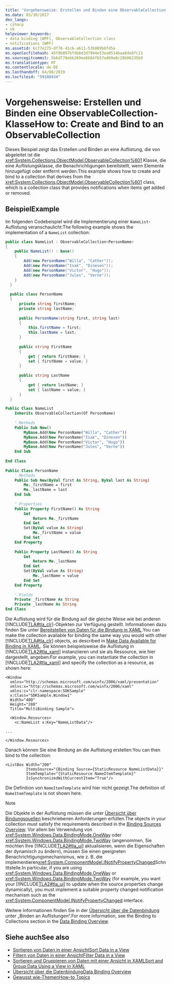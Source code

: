 ```yaml
---
title: 'Vorgehensweise: Erstellen und Binden eine ObservableCollection-Klasse'
ms.date: 03/30/2017
dev_langs:
- csharp
- vb
helpviewer_keywords:
- data binding [WPF], ObservableCollection class
- notifications [WPF]
ms.assetid: 6cf7e275-df76-41c6-a611-53b889b8fd5a
ms.openlocfilehash: 45f8b097bfdb8d3d7994e53ea05146aa6de0fc21
ms.sourcegitcommit: 5b6d778ebb269ee6684fb57ad69a8c28b06235b9
ms.translationtype: MT
ms.contentlocale: de-DE
ms.lasthandoff: 04/08/2019
ms.locfileid: "59188434"
---
```

# <a name="how-to-create-and-bind-to-an-observablecollection"></a><span data-ttu-id="f5ce9-102">Vorgehensweise: Erstellen und Binden eine ObservableCollection-Klasse</span><span class="sxs-lookup"><span data-stu-id="f5ce9-102">How to: Create and Bind to an ObservableCollection</span></span>
<span data-ttu-id="f5ce9-103">Dieses Beispiel zeigt das Erstellen und Binden an eine Auflistung, die von abgeleitet ist die <xref:System.Collections.ObjectModel.ObservableCollection%601> Klasse, die eine Auflistungsklasse, die Benachrichtigungen bereitstellt, wenn Elemente hinzugefügt oder entfernt werden.</span><span class="sxs-lookup"><span data-stu-id="f5ce9-103">This example shows how to create and bind to a collection that derives from the <xref:System.Collections.ObjectModel.ObservableCollection%601> class, which is a collection class that provides notifications when items get added or removed.</span></span>  
  
## <a name="example"></a><span data-ttu-id="f5ce9-104">Beispiel</span><span class="sxs-lookup"><span data-stu-id="f5ce9-104">Example</span></span>  
 <span data-ttu-id="f5ce9-105">Im folgenden Codebeispiel wird die Implementierung einer `NameList`-Auflistung veranschaulicht:</span><span class="sxs-lookup"><span data-stu-id="f5ce9-105">The following example shows the implementation of a `NameList` collection:</span></span>  
  
```csharp  
public class NameList : ObservableCollection<PersonName>  
{  
    public NameList() : base()  
    {  
        Add(new PersonName("Willa", "Cather"));  
        Add(new PersonName("Isak", "Dinesen"));  
        Add(new PersonName("Victor", "Hugo"));  
        Add(new PersonName("Jules", "Verne"));  
    }  
  }  
  
  public class PersonName  
  {  
      private string firstName;  
      private string lastName;  
  
      public PersonName(string first, string last)  
      {  
          this.firstName = first;  
          this.lastName = last;  
      }  
  
      public string FirstName  
      {  
          get { return firstName; }  
          set { firstName = value; }  
      }  
  
      public string LastName  
      {  
          get { return lastName; }  
          set { lastName = value; }  
      }  
  }  
```  
  
```vb  
Public Class NameList  
    Inherits ObservableCollection(Of PersonName)  
  
    ' Methods  
    Public Sub New()  
        MyBase.Add(New PersonName("Willa", "Cather"))  
        MyBase.Add(New PersonName("Isak", "Dinesen"))  
        MyBase.Add(New PersonName("Victor", "Hugo"))  
        MyBase.Add(New PersonName("Jules", "Verne"))  
    End Sub  
  
End Class  
  
Public Class PersonName  
    ' Methods  
    Public Sub New(ByVal first As String, ByVal last As String)  
        Me._firstName = first  
        Me._lastName = last  
    End Sub  
  
    ' Properties  
    Public Property FirstName() As String  
        Get  
            Return Me._firstName  
        End Get  
        Set(ByVal value As String)  
            Me._firstName = value  
        End Set  
    End Property  
  
    Public Property LastName() As String  
        Get  
            Return Me._lastName  
        End Get  
        Set(ByVal value As String)  
            Me._lastName = value  
        End Set  
    End Property  
  
    ' Fields  
    Private _firstName As String  
    Private _lastName As String  
End Class  
```  
  
 <span data-ttu-id="f5ce9-106">Die Auflistung wird für die Bindung auf die gleiche Weise wie bei anderen [!INCLUDE[TLA#tla_clr](../../../../includes/tlasharptla-clr-md.md)]-Objekten zur Verfügung gestellt. Informationen dazu finden Sie unter [Bereitstellen von Daten für die Bindung in XAML](how-to-make-data-available-for-binding-in-xaml.md).</span><span class="sxs-lookup"><span data-stu-id="f5ce9-106">You can make the collection available for binding the same way you would with other [!INCLUDE[TLA#tla_clr](../../../../includes/tlasharptla-clr-md.md)] objects, as described in [Make Data Available for Binding in XAML](how-to-make-data-available-for-binding-in-xaml.md).</span></span> <span data-ttu-id="f5ce9-107">Sie können beispielsweise die Auflistung in [!INCLUDE[TLA2#tla_xaml](../../../../includes/tla2sharptla-xaml-md.md)] instanziieren und sie als Ressource, wie hier dargestellt, angeben:</span><span class="sxs-lookup"><span data-stu-id="f5ce9-107">For example, you can instantiate the collection in [!INCLUDE[TLA2#tla_xaml](../../../../includes/tla2sharptla-xaml-md.md)] and specify the collection as a resource, as shown here:</span></span>  
  
```xaml  
<Window  
  xmlns="http://schemas.microsoft.com/winfx/2006/xaml/presentation"  
  xmlns:x="http://schemas.microsoft.com/winfx/2006/xaml"  
  xmlns:c="clr-namespace:SDKSample"  
  x:Class="SDKSample.Window1"  
  Width="400"  
  Height="280"  
  Title="MultiBinding Sample">  
  
  <Window.Resources>  
    <c:NameList x:Key="NameListData"/>  
  
...  
  
</Window.Resources>  
```  
  
 <span data-ttu-id="f5ce9-108">Danach können Sie eine Bindung an die Auflistung erstellen:</span><span class="sxs-lookup"><span data-stu-id="f5ce9-108">You can then bind to the collection:</span></span>  
  
```xaml  
<ListBox Width="200"  
         ItemsSource="{Binding Source={StaticResource NameListData}}"  
         ItemTemplate="{StaticResource NameItemTemplate}"  
         IsSynchronizedWithCurrentItem="True"/>  
```  
  
 <span data-ttu-id="f5ce9-109">Die Definition von `NameItemTemplate` wird hier nicht gezeigt.</span><span class="sxs-lookup"><span data-stu-id="f5ce9-109">The definition of `NameItemTemplate` is not shown here.</span></span>  
  
> [!NOTE]
>  <span data-ttu-id="f5ce9-110">Die Objekte in der Auflistung müssen die unter [Übersicht über Bindungsquellen](binding-sources-overview.md) beschriebenen Anforderungen erfüllen.</span><span class="sxs-lookup"><span data-stu-id="f5ce9-110">The objects in your collection must satisfy the requirements described in the [Binding Sources Overview](binding-sources-overview.md).</span></span> <span data-ttu-id="f5ce9-111">Vor allem bei Verwendung von <xref:System.Windows.Data.BindingMode.OneWay> oder <xref:System.Windows.Data.BindingMode.TwoWay> (angenommen, Sie möchten Ihre [!INCLUDE[TLA2#tla_ui](../../../../includes/tla2sharptla-ui-md.md)] aktualisieren, wenn die Eigenschaften der dynamisch zu ändern), müssen Sie einen geeigneten Benachrichtigungsmechanismus, wie z. B. die implementieren<xref:System.ComponentModel.INotifyPropertyChanged>Schnittstelle.</span><span class="sxs-lookup"><span data-stu-id="f5ce9-111">In particular, if you are using <xref:System.Windows.Data.BindingMode.OneWay> or <xref:System.Windows.Data.BindingMode.TwoWay> (for example, you want your [!INCLUDE[TLA2#tla_ui](../../../../includes/tla2sharptla-ui-md.md)] to update when the source properties change dynamically), you must implement a suitable property changed notification mechanism such as the <xref:System.ComponentModel.INotifyPropertyChanged> interface.</span></span>  
  
 <span data-ttu-id="f5ce9-112">Weitere Informationen finden Sie in der [Übersicht über die Datenbindung](data-binding-overview.md) unter „Binden an Auflistungen“.</span><span class="sxs-lookup"><span data-stu-id="f5ce9-112">For more information, see the Binding to Collections section in the [Data Binding Overview](data-binding-overview.md).</span></span>  
  
## <a name="see-also"></a><span data-ttu-id="f5ce9-113">Siehe auch</span><span class="sxs-lookup"><span data-stu-id="f5ce9-113">See also</span></span>

- [<span data-ttu-id="f5ce9-114">Sortieren von Daten in einer Ansicht</span><span class="sxs-lookup"><span data-stu-id="f5ce9-114">Sort Data in a View</span></span>](how-to-sort-data-in-a-view.md)
- [<span data-ttu-id="f5ce9-115">Filtern von Daten in einer Ansicht</span><span class="sxs-lookup"><span data-stu-id="f5ce9-115">Filter Data in a View</span></span>](how-to-filter-data-in-a-view.md)
- [<span data-ttu-id="f5ce9-116">Sortieren und Gruppieren von Daten mit einer Ansicht in XAML</span><span class="sxs-lookup"><span data-stu-id="f5ce9-116">Sort and Group Data Using a View in XAML</span></span>](how-to-sort-and-group-data-using-a-view-in-xaml.md)
- [<span data-ttu-id="f5ce9-117">Übersicht über die Datenbindung</span><span class="sxs-lookup"><span data-stu-id="f5ce9-117">Data Binding Overview</span></span>](data-binding-overview.md)
- [<span data-ttu-id="f5ce9-118">Gewusst wie-Themen</span><span class="sxs-lookup"><span data-stu-id="f5ce9-118">How-to Topics</span></span>](data-binding-how-to-topics.md)
